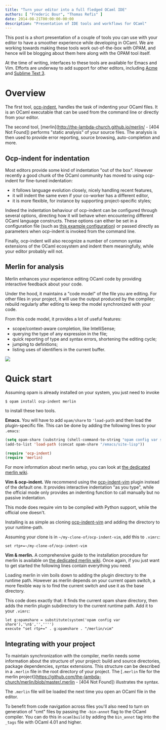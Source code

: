 ```yaml
---
title: "Turn your editor into a full fledged OCaml IDE"
authors: [ "Frederic Bour", "Thomas Refis" ]
date: 2014-08-21T00:00:00-00:00
description: "Presentation of IDE tools and workflows for OCaml"
---
```


This post is a short presentation of a couple of tools you can use with your
editor to have a smoother experience while developing in OCaml.  We are working
towards making these tools work out-of-the-box with OPAM, and hence will be
blogging about them here along with the OPAM tool itself.

At the time of writing, interfaces to these tools are available for
Emacs and Vim.  Efforts are underway to add support for other editors,
including [Acme](https://github.com/raphael-proust/merlin-acme) and
[Sublime Text 3](https://github.com/def-lkb/sublime-text-merlin).

# Overview

The first tool, [ocp-indent](http://www.typerex.org/ocp-indent.html),
handles the task of indenting your OCaml files.  It is an OCaml executable that
can be used from the command line or directly from your editor.

The second tool, [merlin](http://the-lambda-church.github.io/merlin/ - [404 Not Found]) performs
"static analysis" of your source files.  The analysis is then used to provide error reporting, source
browsing, auto-completion and more.

## Ocp-indent for indentation

Most editors provide some kind of indentation "out of the box".
However recently a good chunk of the OCaml community has moved to using
ocp-indent for fine-tuned indentation:

- it follows language evolution closely, nicely handling recent features,
- it will indent the same even if your co-worker has a different editor,
- it is more flexible, for instance by supporting project-specific styles;

Indeed the indentation behaviour of ocp-indent can be configured through several
options, directing how it will behave when encountering different OCaml language constructs.
These options can either be set in a configuration file (such as 
[this example configuration](https://github.com/OCamlPro/ocp-indent/blob/master/.ocp-indent))
or passed directly as parameters when ocp-indent is invoked from the command line. 

Finally, ocp-indent will also recognize a number of common syntax extensions of the
OCaml ecosystem and indent them meaningfully, while your editor probably will not.

## Merlin for analysis

Merlin enhances your experience editing OCaml code by providing interactive
feedback about your code.

Under the hood, it maintains a "code model" of the file you are editing.  For
other files in your project, it will use the output produced by the compiler;
rebuild regularly after editing to keep the model synchronized with your code.

From this code model, it provides a lot of useful features: 

- scope/context-aware completion, like IntelliSense;
- querying the type of any expression in the file;
- quick reporting of type and syntax errors, shortening the editing cycle;
- jumping to definitions;
- listing uses of identifiers in the current buffer.

![](turn-your-editor-into-an-ocaml-ide-merlin.png)

# Quick start

Assuming opam is already installed on your system, you just need to invoke

    $ opam install ocp-indent merlin

to install these two tools.

**Emacs.** You will have to add `opam/share` to `'load-path` and then load the plugin-specific
file.  This can be done by adding the following lines to your `.emacs`:

```lisp
(setq opam-share (substring (shell-command-to-string "opam config var share 2> /dev/null") 0 -1))
(add-to-list 'load-path (concat opam-share "/emacs/site-lisp"))

(require 'ocp-indent)
(require 'merlin)
```

For more information about merlin setup, you can look at
[the dedicated merlin wiki](https://github.com/the-lambda-church/merlin/wiki).

**Vim & ocp-indent.**  We recommend using the
[ocp-indent-vim](https://github.com/def-lkb/ocp-indent-vim) plugin instead of
the default one. It provides interactive indentation "as you type", while the
official mode only provides an indenting function to call manually but
no passive indentation.

This mode does require vim to be compiled with Python support, while the
official one doesn't.

Installing is as simple as cloning
[ocp-indent-vim](https://github.com/def-lkb/ocp-indent-vim) and adding the
directory to your runtime-path.

Assuming your clone is in `~/my-clone-of/ocp-indent-vim`, add this to `.vimrc`:

```viml
set rtp+=~/my-clone-of/ocp-indent-vim
```

**Vim & merlin.**  A comprehensive guide to the installation procedure for
merlin is available on [the dedicated
merlin wiki](https://github.com/the-lambda-church/merlin/wiki).  Once again, if you
just want to get started the following lines contain everything you need.

Loading merlin in vim boils down to adding the plugin directory to the
runtime path. However as merlin depends on your current opam switch, a more
flexible way is to find the current switch and use it as the base directory.

This code does exactly that: it finds the current opam share directory, then adds
the merlin plugin subdirectory to the current runtime path. Add it to your `.vimrc`:

```viml
let g:opamshare = substitute(system('opam config var share'),'\n$','','''')
execute "set rtp+=" . g:opamshare . "/merlin/vim"
```

## Integrating with your project

To maintain synchronization with the compiler, merlin needs some information
about the structure of your project: build and source directories, package
dependencies, syntax extensions.  This structure can be described in a `.merlin` file in the root directory of your project.
The [`.merlin` file for the merlin project](https://github.com/the-lambda-church/merlin/blob/master/.merlin - [404 Not Found]) illustrates the syntax.

The `.merlin` file will be loaded the next time you open an OCaml file in the editor.

To benefit from code navigation across files you'll also need to turn on
generation of "cmt" files by passing the `-bin-annot` flag to the OCaml
compiler.  You can do this in `ocamlbuild` by adding the `bin_annot` tag
into the `_tags` file with OCaml 4.01 and higher.
